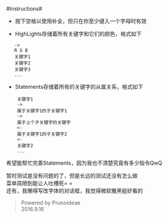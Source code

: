 #Instructions#
* 按下空格以使用补全，但只在你至少键入一个字母时有效

* HighLights存储着所有关键字和它们的颜色，格式如下<br>
```
   ->  
   R G B  
   关键字1  
   关键字2  
   关键字3  
   ...  
```

* Statements存储着所有的关键字的从属关系，格式如下<br>
```
    关键字1  
    ->  
    属于关键字1的子关键字1  
    ->  
    属于上个子关键字的关键字  
    <-  
    属于关键字1的子关键字2  
    <-  
    关键字2  
    ...  
```

希望能帮忙完善Statements，因为我也不清楚究竟有多少指令QwQ  

暂时测试是没有问题的了，但是长远的测试还没有怎么做  
菜单简陋到能让人吐槽死= =  
还有，我懒得写改字体的对话框，我觉得微软雅黑挺好看的  

>Powered by Prunoideae  
 2016.9.16
